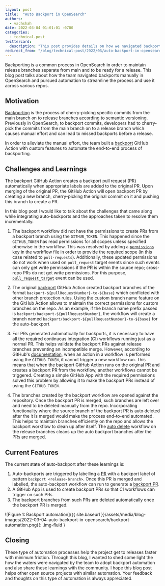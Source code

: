 ```yaml
---
layout: post
title:  "Auto Backport in OpenSearch"
authors: 
  - vachshah
date: 2022-03-04 01:01:01 -0700
categories: 
  - technical-post
twittercard:
  description: "This post provides details on how we navigated backports in OpenSearch and pursued automation."
redirect_from: "/blog/technical-post/2022/03/auto-backport-in-opensearch/"
---
```


Backporting is a common process in OpenSearch in order to maintain release branches separate from main and to be ready for a release. This blog post talks about how the team navigated backports manually in OpenSearch and pursued automation to streamline the process and use it across various repos.

## Motivation

[Backporting](https://github.com/opensearch-project/.github/blob/main/RELEASING.md#backporting) is the process of cherry-picking specific commits from the main branch on to release branches according to semantic versioning. Previously in OpenSearch, to backport commits, developers had to cherry-pick the commits from the main branch on to a release branch which causes manual effort and can lead to missed backports before a release.

In order to alleviate the manual effort, the team built a [backport](https://github.com/opensearch-project/OpenSearch/blob/main/.github/workflows/backport.yml) GitHub Action with custom features to automate the end-to-end process of backporting.

## Challenges and Learnings

The backport GitHub Action creates a backport pull request (PR) automatically when appropriate labels are added to the original PR. Upon merging of the original PR, the GitHub Action will open backport PR by creating a new branch, cherry-picking the original commit on it and pushing this branch to create a PR. 

In this blog post I would like to talk about the challenges that came along while integrating auto-backports and the approaches taken to resolve them incrementally.

1. The backport workflow did not have the permissions to create PRs from a backport branch using the `GITHUB_TOKEN`. This happened since the `GITHUB_TOKEN` has read permissions for all scopes unless specified otherwise in the workflow. This was resolved by adding a [`permissions`](https://docs.github.com/en/actions/security-guides/automatic-token-authentication#permissions-for-the-github_token) key in the workflow file in order to provide the required scope (in this case related to `pull-requests`). Additionally, these updated permissions do not work when used on `pull_request` target events since such events can only get write permissions if the PR is within the source repo; cross-repo PRs do not get write permissions. For this purpose, [`pull_request_target`](https://docs.github.com/en/actions/using-workflows/events-that-trigger-workflows#pull_request_target) event can be used.

2. The original [backport](https://github.com/tibdex/backport) GitHub Action created backport branches of the format `backport-${pullRequestNumber}-to-${base}` which conflicted with other branch protection rules. Using the custom branch name feature on the GitHub Action allows to maintain the correct permissions for custom branches on the repo. As an example, if the branch name prefix passed is `backport/backport-${pullRequestNumber}`, the workflow will create a branch named `backport/backport-${pullRequestNumber}-to-${base}` for the auto-backport.
 
3. For PRs generated automatically for backports, it is necessary to have all the required continuous integration (CI) workflows running just as a normal PR. This helps validate the backport PRs against release branches preventing an incompatible merge. However, according to GitHub's [documentation](https://docs.github.com/en/actions/using-workflows/triggering-a-workflow#triggering-a-workflow-from-a-workflow), when an action in a workflow is performed using the `GITHUB_TOKEN`, it cannot trigger a new workflow run. This means that when the backport GitHub Action runs on the original PR and creates a backport PR from the workflow, another workflows cannot be triggered. Creating a simple GitHub App with the required permissions solved this problem by allowing it to make the backport PRs instead of using the `GITHUB_TOKEN`.

4. The branches created by the backport workflow are opened against the repository. Once the backport PR is merged, such branches are left over and need to be deleted manually from the repo. Incorporating functionality where the source branch of the backport PR is auto deleted after the it is merged would make the process end-to-end automated. This helps to maintain branches efficiently on the repo and allows the backport workflow to clean up after itself. The [auto delete](https://github.com/opensearch-project/OpenSearch/blob/main/.github/workflows/delete_backport_branch.yml) workflow on the release branches cleans up the auto backport branches after the PRs are merged.

## Current Features

The current state of auto-backport after these learnings is:

1. Auto-backports are triggered by labelling a [PR](https://github.com/opensearch-project/OpenSearch/pull/2094) with a backport label of pattern `backport <release-branch>`. Once this PR is merged and labelled, the auto-backport workflow can run to generate a [backport PR](https://github.com/opensearch-project/OpenSearch/pull/2106).
2. A GitHub App is used to create backport PRs so that CI workflows can trigger on such PRs.
3. The backport branches from such PRs are deleted automatically once the backport PR is merged.

![Figure 1: Backport automation]({{ site.baseurl }}/assets/media/blog-images/2022-03-04-auto-backport-in-opensearch/backport-automation.png){: .img-fluid }

## Closing

These type of automation processes help the project get to releases faster with minimum friction. Through this blog, I wanted to shed some light the how the waters were navigated by the team to adopt backport automation and also share these learnings with the community. I hope this blog post helps other open source projects with similar automation. Your feedback and thoughts on this type of automation is always appreciated.
